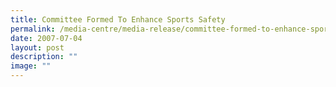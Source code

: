 ```yaml
---
title: Committee Formed To Enhance Sports Safety
permalink: /media-centre/media-release/committee-formed-to-enhance-sports-safety/
date: 2007-07-04
layout: post
description: ""
image: ""
---
```

